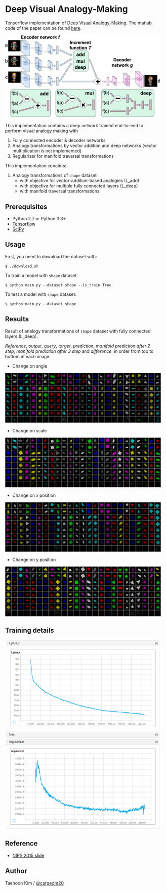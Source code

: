 Deep Visual Analogy-Making
==========================

Tensorflow implementation of [Deep Visual Analogy-Making](http://www-personal.umich.edu/~reedscot/nips2015.pdf). The matlab code of the paper can be found [here](http://www-personal.umich.edu/~reedscot/files/nips2015-analogy.tar.gz).

![model](assets/model.png)

This implementation contains a deep network trained end-to-end to perform visual analogy making with

1. Fully connected encoder & decoder networks
2. Analogy transformations by vector addition and deep networks (vector multiplication is not implemented)
3. Regularizer for manifold traversal transformations

This implementation conatins:

1. Analogy transformations of `shape` dataset
    - with objective for vector-addition-based analogies (L_add)
    - with objective for multiple fully connected layers (L_deep)
    - with manifold traversal transformations


Prerequisites
-------------

- Python 2.7 or Python 3.3+
- [Tensorflow](https://www.tensorflow.org/)
- [SciPy](http://www.scipy.org/)


Usage
-----

First, you need to download the dataset with:

    $ ./download.sh

To train a model with `shape` dataset:

    $ python main.py --dataset shape --is_train True

To test a model with `shape` dataset:

    $ python main.py --dataset shape 


Results
-------

Result of analogy transformations of `shape` dataset with fully connected layers (L_deep).

*Reference*, *output*, *query*, *target*, *prediction*, *manifold prediction after 2 step*, *manifold prediction after 3 step* and *difference*, in order from top to bottom in each image.

- Change on angle

![training in progress](./assets/rotate_160212.png)

- Change on scale

![training in progress](./assets/scale_160212.png)

- Change on x position

![training in progress](./assets/xpos_160212.png)

- Change on y position

![training in progress](./assets/ypos_160212.png)



Training details
----------------

![training in progress](./assets/shape_loss_160211.png)



Reference
---------

- [NIPS 2015 slide](http://www-personal.umich.edu/~reedscot/files/nips2015-analogy-slides.pptx)


Author
------

Taehoon Kim / [@carpedm20](http://carpedm20.github.io/)
